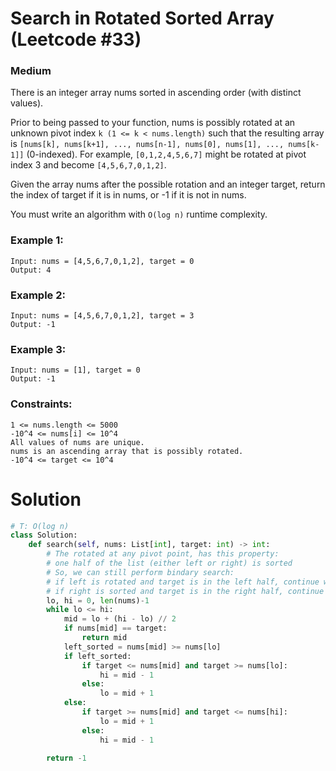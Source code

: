 Search in Rotated Sorted Array (Leetcode #33)
===============================
### Medium

There is an integer array nums sorted in ascending order (with distinct values).

Prior to being passed to your function, nums is possibly rotated at an unknown pivot index `k (1 <= k < nums.length)` such that the resulting array is `[nums[k], nums[k+1], ..., nums[n-1], nums[0], nums[1], ..., nums[k-1]]` (0-indexed). For example, `[0,1,2,4,5,6,7]` might be rotated at pivot index 3 and become `[4,5,6,7,0,1,2]`.

Given the array nums after the possible rotation and an integer target, return the index of target if it is in nums, or -1 if it is not in nums.

You must write an algorithm with `O(log n)` runtime complexity.

 

### Example 1:
```
Input: nums = [4,5,6,7,0,1,2], target = 0
Output: 4
```

### Example 2:
```
Input: nums = [4,5,6,7,0,1,2], target = 3
Output: -1
```

### Example 3:
```
Input: nums = [1], target = 0
Output: -1
```

### Constraints:
```
1 <= nums.length <= 5000
-10^4 <= nums[i] <= 10^4
All values of nums are unique.
nums is an ascending array that is possibly rotated.
-10^4 <= target <= 10^4
```

Solution
========

```python
# T: O(log n)
class Solution:
    def search(self, nums: List[int], target: int) -> int:
        # The rotated at any pivot point, has this property:
        # one half of the list (either left or right) is sorted
        # So, we can still perform bindary search:
        # if left is rotated and target is in the left half, continue with the left half
        # if right is sorted and target is in the right half, continue with the right half
        lo, hi = 0, len(nums)-1
        while lo <= hi:
            mid = lo + (hi - lo) // 2
            if nums[mid] == target:
                return mid
            left_sorted = nums[mid] >= nums[lo]            
            if left_sorted:
                if target <= nums[mid] and target >= nums[lo]:
                    hi = mid - 1
                else:
                    lo = mid + 1
            else:
                if target >= nums[mid] and target <= nums[hi]:
                    lo = mid + 1
                else:
                    hi = mid - 1
            
        return -1

```
